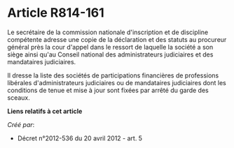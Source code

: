 # Article R814-161

Le secrétaire de la commission nationale d'inscription et de discipline compétente adresse une copie de la déclaration et des
statuts au procureur général près la cour d'appel dans le ressort de laquelle la société a son siège ainsi qu'au Conseil
national des administrateurs judiciaires et des mandataires judiciaires. 

Il dresse la liste des sociétés de participations financières de professions libérales d'administrateurs judiciaires ou de
mandataires judiciaires dont les conditions de tenue et mise à jour sont fixées par arrêté du garde des sceaux.

**Liens relatifs à cet article**

_Créé par_:

  - Décret n°2012-536 du 20 avril 2012 - art. 5
